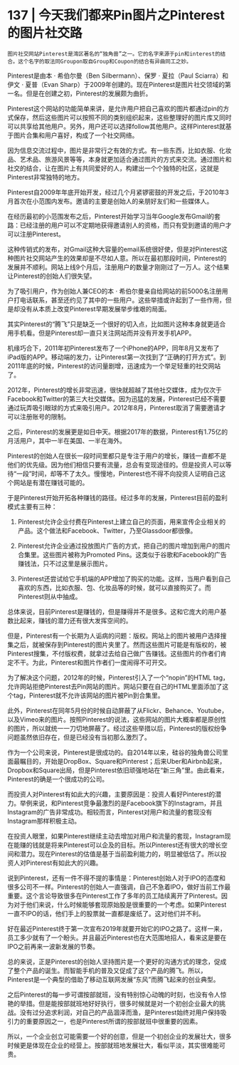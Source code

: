 # 137 | 今天我们都来Pin图片之Pinterest的图片社交路

    图片社交网站Pinterest是湾区著名的“独角兽”之一。它的名字来源于pin和interest的结合。这个名字的取法同Groupon取自Group和Coupon的结合有异曲同工之妙。

Pinterest是由本 · 希伯尔曼（Ben Silbermann）、保罗 · 夏拉（Paul Sciarra）和伊文 · 夏普（Evan Sharp）于2009年创建的。现在Pinterest是图片社交领域的第一名。但是在创建之初，Pinterest的发展颇为曲折。

Pinterest这个网站的功能简单来讲，是允许用户把自己喜欢的图片都通过pin的方式保存，然后这些图片可以按照不同的类别组织起来，这些整理好的图片库又同时可以共享给其他用户。另外，用户还可以选择follow其他用户。这样Pinterest就基于图片合集和用户喜好，构成了一个社交网络。

因为信息交流过程中，图片是非常行之有效的方式。有一些东西，比如衣服、化妆品、艺术品、旅游风景等等，本身就更加适合通过图片的方式来交流。通过图片和社交的结合，让在图片上有共同爱好的人，构建出一个个独特的社区，这就是Pinterest非常独特的地方。

Pinterest自2009年年底开始开发，经过几个月紧锣密鼓的开发之后，于2010年3月首次在小范围内发布。邀请的主要是创始人的亲朋好友们和一些媒体人。

在经历最初的小范围发布之后，Pinterest开始学习当年Google发布Gmail的套路：已经注册的用户可以不定期地获得邀请别人的资格，而只有受到邀请的用户才可以注册Pinterest。

这种传销式的发布，对Gmail这种大容量的email系统很好使，但是对Pinterest这种图片社交网站产生的效果却是不尽如人意。所以在最初那段时间，Pinterest的发展并不顺利。网站上线9个月后，注册用户的数量才刚刚过了一万人。这个结果让Pinterest的创始人们很失望。

为了吸引用户，作为创始人兼CEO的本 · 希伯尔曼亲自给网站的前5000名注册用户打电话联系，甚至还约见了其中的一些用户。这些举措或许起到了一些作用，但是却没有从本质上改变Pinterest早期发展举步维艰的局面。

其实Pinterest的“腾飞”只是缺乏一个很好的切入点，比如图片这种本身就更适合用手机看。但是Pinterest却一直只关注网站而并没有开发手机APP。

机缘巧合下，2011年初Pinterest发布了一个iPhone的APP，同年8月又发布了iPad版的APP。移动端的发力，让Pinterest第一次找到了“正确的打开方式”。到2011年底的时候，Pinterest的访问量剧增，迅速成为一个举足轻重的社交网站了。

2012年，Pinterest的增长非常迅速，很快就超越了其他社交媒体，成为仅次于Facebook和Twitter的第三大社交媒体。因为迅猛的发展，Pinterest已经不需要通过玩弄吸引眼球的方式来吸引用户。2012年8月，Pinterest取消了需要邀请才可以注册账号的限制。

之后，Pinterest的发展更是如日中天。根据2017年的数据，Pinterest有1.75亿的月活用户，其中一半在美国、一半在海外。

Pinterest的创始人在很长一段时间里都只是专注于用户的增长，赚钱一直都不是他们的优先级。因为他们相信只要有流量，总会有变现途径的。但是投资人可以等待“一段”时间，却等不了太久。慢慢地，Pinterest也不得不向投资人证明自己这个网站是有潜在赚钱可能的。

于是Pinterest开始开拓各种赚钱的路径。经过多年的发展，Pinterest目前的盈利模式主要有三种：

1.  Pinterest允许企业付费在Pinterest上建立自己的页面，用来宣传企业相关的产品。这个做法和Facebook、Twitter，乃至Glassdoor都很像。
    
2.  Pinterest允许企业通过投放图片广告的方式，把自己的图片增加到用户的图片合集里。这些图片被称为Promoted Pins。这类似于谷歌和Facebook的广告赚钱法，只不过这里是展示图片。
    
3.  Pinterest还尝试给它手机端的APP增加了购买的功能。这样，当用户看到自己喜欢的东西，比如衣服、包、化妆品等的时候，就可以直接购买了。而Pinterest则从中抽成。
    

总体来说，目前Pinterest是赚钱的，但是赚得并不是很多。这和它庞大的用户基数比起来，赚钱的潜力还有很大发挥空间的。

但是，Pinterest有一个长期为人诟病的问题：版权。网站上的图片被用户选择搜集之后，就被保存到Pinterest的图片夹里了。然而这些图片可能是有版权的，被Pinterest搜集，不付版权费，就拿过去给自己做广告赚钱。这些图片的作者们肯定不干。为此，Pinterest和图片作者们一度闹得不可开交。

为了解决这个问题，2012年的时候，Pinterest引入了一个“nopin”的HTML tag，允许网站拒绝Pinterest去Pin网站的图片。网站只要在自己的HTML里面添加了这个tag，Pinterest就不允许该网站的图片被Pin到合集里。

此外，Pinterest在同年5月份的时候自动屏蔽了从Flickr、Behance、Youtube，以及Vimeo来的图片。按照Pinterest的说法，这些网站的图片大概率都是原创性的图片，所以就统一一刀切地屏蔽了。经过这些举措以后，Pinterest的版权纷争问题虽然依旧存在，但是已经没有当初那么激烈了。

作为一个公司来说，Pinterest是很成功的。自2014年以来，硅谷的独角兽公司里面最瞩目的，开始是DropBox、Square和Pinterest；后来Uber和Airbnb起来，Dropbox和Square出局，但是Pinterest依旧顽强地站在“新三角”里。由此看来，Pinterest的确是一个很成功的公司。

而投资人对Pinterest有如此大的兴趣，主要原因是：投资人看好Pinterest的潜力。举例来说，和Pinterest竞争最激烈的是Facebook旗下的Instagram，并且Instagram的广告非常成功。相较而言，Pinterest对用户和流量的套现没有Instagram那样积极主动。

在投资人眼里，如果Pinterest继续主动去增加对用户和流量的套现，Instagram现在能赚的钱就是将来Pinterest可以企及的目标。所以Pinterest还有很大的增长空间和潜力。现在Pinterest的估值是基于当前盈利能力的，明显被低估了。所以投资人对Pinterest有如此大的兴趣。

说到Pinterest，还有一件不得不提的事情是：Pinterest创始人对于IPO的态度和很多公司不一样。Pinterest的创始人一直强调，自己不急着IPO，做好当前工作最重要。这个言论导致很多在Pinterest工作了多年的员工陆续离开了Pinterest。因为对于他们来说，什么时候能够套现原始股是很重要的一个考虑。如果Pinterest一直不IPO的话，他们手上的股票就一直都是废纸了。这对他们并不利。

好在最近Pinterest终于第一次宣布2019年就要开始它的IPO之路了。这样一来，员工多少就有了一个盼头。并且最近Pinterest也在大范围地招人，看来这是要在IPO之前再来一波新发展的节奏。

总的来说，正是Pinterest的创始人坚持图片是一个更好的沟通方式的理念，促成了整个产品的诞生。而智能手机的普及又促成了这个产品的腾飞。所以，Pinterest是一个典型的借助了移动互联网发展“东风”而腾飞起来的创业典型。

之后Pinterest的每一步可谓按部就班，没有特别惊心动魄的时刻，也没有令人惊艳的举措。但是能按部就班地好好执行，很多时候就是对一个初创企业最大的挑战。没有过分追求利润，对自己的产品涸泽而渔，是Pinterest始终对用户保持吸引力的重要原因之一，也是Pinterest所谓的按部就班中很重要的因素。

所以，一个企业创立可能需要一个好的创意，但是一个初创企业的发展壮大，很多时候更是体现在企业的经营上。按部就班地发展壮大，看似平淡，其实很难能可贵。
    